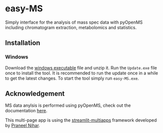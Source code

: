 # easy-MS
Simply interface for the analysis of mass spec data with pyOpenMS including chromatogram extraction, metabolomics and statistics.

## Installation

### Windows
Download the [windows executable](https://github.com/axelwalter/easy-MS/releases/download/v0.1.0/easy-MS.zip) file and unzip it. Run the `Update.exe` file once to install the tool. It is recommended to run the update once in a while to get the latest changes. To start the tool simply run `easy-MS.exe`.

## Acknowledgement

MS data anylsis is performed using pyOpenMS, check out the documentation [here](https://pyopenms.readthedocs.io/en/latest/index.html).

This multi-page app is using the [streamlit-multiapps](https://github.com/upraneelnihar/streamlit-multiapps) framework developed by [Praneel Nihar](https://medium.com/@u.praneel.nihar).
